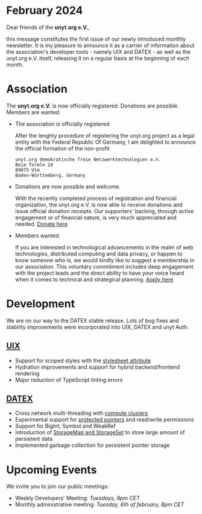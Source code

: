 # February 2024

Dear friends of the **unyt.org e.V.**,

this message constitutes the first issue of our newly introduced monthly newsletter. It is my pleasure to announce it as a carrier of information about the association's developer tools - namely UIX and DATEX - as well as the unyt.org e.V. itself, releasing it on a regular basis at the beginning of each month.

# Association
The **unyt.org e.V.** is now officially registered. Donations are possible. Members are wanted.

* The association is officially registered

	After the lenghty procedure of registering the unyt.org project as a legal entity with the Federal Republic Of Germany, I am delighted to announce the official formation of the non-profit
	```
	unyt.org demokratische freie Netzwerktechnologien e.V.
	Beim Türmle 24
	89075 Ulm
	Baden-Württemberg, Germany
	```

* Donations are now possible and welcome.

	With the recently completed process of registration and financial organization, the unyt.org e.V. is now able to receive donations and issue official donation receipts. Our supporters' backing, through active engagement or of financial nature, is very much appreciated and needed. [Donate here](https://unyt.org/donate)

* Members wanted.

	If you are interested in technological advancements in the realm of web technologies, distributed computing and data privacy, or happen to know someone who is, we would kindly like to suggest a membership in our association. This voluntary commitment includes deep engagement with the project leads and the direct ability to have your voice heard when it comes to technical and strategical planning. [Apply here](https://unyt.org/join#apply)


# Development
We are on our way to the DATEX stable release. Lots of bug fixes and stability improvements were incorporated into UIX, DATEX and unyt Auth.

## [UIX](https://github.com/unyt-org/uix/pulls?q=is:closed%20created:%3E=2024-01-01)
* Support for scoped styles with the [stylesheet attribute](https://docs.unyt.org/manual/uix/style-and-themes#element-scoped-styles)
* Hydration improvements and support for hybrid backend/frontend rendering
* Major reduction of TypeScript linting errors

## [DATEX](https://github.com/unyt-org/datex-core-js-legacy/pulls?q=is:closed%20created:%3E=2024-01-01)
* Cross network multi-threading with [compute clusters](https://docs.unyt.org/manual/datex/threads#compute-clusters) 
* Experimental support for [protected pointers](https://docs.unyt.org/manual/datex/pointer-synchronisation#protecting-pointers) and read/write permissions
* Support for BigInt, Symbol and WeakRef
* Introduction of [StorageMap and StorageSet](https://docs.unyt.org/manual/datex/storage-collections#storage-collections) to store large amount of persistent data
* Implemented garbage collection for persistent pointer storage

# Upcoming Events
We invite you to join our public meetings:
* Weekly Developers' Meeting: *Tuesdays, 8pm CET*
* Monthly administrative meeting: *Tuesday, 6th of february, 8pm CET*
